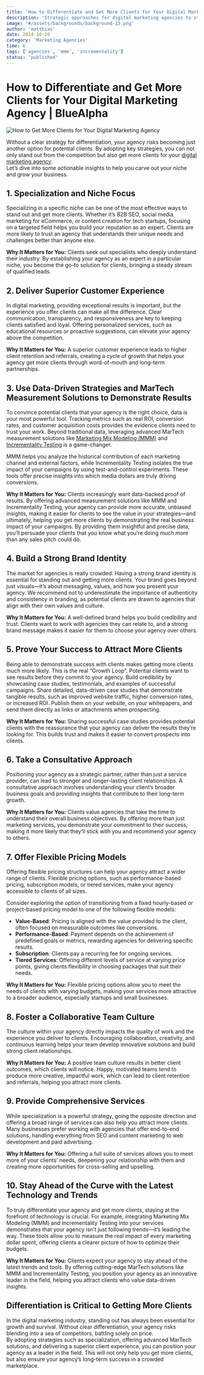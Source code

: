 ```yaml
---
title: 'How to Differentiate and Get More Clients for Your Digital Marketing Agency'
description: 'Strategic approaches for digital marketing agencies to stand out from competition and acquire high-value clients with advanced measurement capabilities.'
image: '#/assets/backgrounds/background-13.png'
author: 'matthias'
date: 2024-10-20
category: 'Marketing Agencies'
time: 6
tags: ['agencies', 'mmm', 'incrementality']
status: 'published'
---
```


# How to Differentiate and Get More Clients for Your Digital Marketing Agency | BlueAlpha

![How to Get More Clients for Your Digital Marketing Agency](#assets/articles/digital-agency-differentiation-client-acquisition/digital-marketing-agency.webp)

Without a clear strategy for differentiation, your agency risks becoming just another option for potential clients. By adopting key strategies, you can not only stand out from the competition but also get more clients for your [digital marketing agency](/articles/why-agencies-need-mmm-incrementality).  
Let’s dive into some actionable insights to help you carve out your niche and grow your business.

## 1\. Specialization and Niche Focus

Specializing in a specific niche can be one of the most effective ways to stand out and get more clients. Whether it’s B2B SEO, social media marketing for eCommerce, or content creation for tech startups, focusing on a targeted field helps you build your reputation as an expert. Clients are more likely to trust an agency that understands their unique needs and challenges better than anyone else.

**Why It Matters for You:** Clients seek out specialists who deeply understand their industry. By establishing your agency as an expert in a particular niche, you become the go-to solution for clients, bringing a steady stream of qualified leads.

## 2\. Deliver Superior Customer Experience

In digital marketing, providing exceptional results is important, but the experience you offer clients can make all the difference. Clear communication, transparency, and responsiveness are key to keeping clients satisfied and loyal. Offering personalized services, such as educational resources or proactive suggestions, can elevate your agency above the competition.

**Why It Matters for You:** A superior customer experience leads to higher client retention and referrals, creating a cycle of growth that helps your agency get more clients through word-of-mouth and long-term partnerships.

## 3\. Use Data-Driven Strategies and MarTech Measurement Solutions to Demonstrate Results

To convince potential clients that your agency is the right choice, data is your most powerful tool. Tracking metrics such as real ROI, conversion rates, and customer acquisition costs provides the evidence clients need to trust your work. Beyond traditional data, leveraging advanced MarTech measurement solutions like [Marketing Mix Modeling (MMM)](/articles/what-is-media-mix-modeling) and [Incrementality Testing](/articles/incrementality-testing-implementation-guide) is a game-changer.

MMM helps you analyze the historical contribution of each marketing channel and external factors, while Incrementality Testing isolates the true impact of your campaigns by using test-and-control experiments. These tools offer precise insights into which media dollars are truly driving conversions.

**Why It Matters for You:** Clients increasingly want data-backed proof of results. By offering advanced measurement solutions like MMM and Incrementality Testing, your agency can provide more accurate, unbiased insights, making it easier for clients to see the value in your strategies—and ultimately, helping you get more clients by demonstrating the real business impact of your campaigns. By providing them insightful and precise data, you’ll persuade your clients that you know what you’re doing much more than any sales pitch could do.

## 4\. Build a Strong Brand Identity

The market for agencies is really crowded. Having a strong brand identity is essential for standing out and getting more clients. Your brand goes beyond just visuals—it’s about messaging, values, and how you present your agency. We recommend not to underestimate the importance of authenticity and consistency in branding, as potential clients are drawn to agencies that align with their own values and culture.

**Why It Matters for You:** A well-defined brand helps you build credibility and trust. Clients want to work with agencies they can relate to, and a strong brand message makes it easier for them to choose your agency over others.

## 5\. Prove Your Success to Attract More Clients

Being able to demonstrate success with clients makes getting more clients much more likely. This is the real “Growth Loop”. Potential clients want to see results before they commit to your agency. Build credibility by showcasing case studies, testimonials, and examples of successful campaigns. Share detailed, data-driven case studies that demonstrate tangible results, such as improved website traffic, higher conversion rates, or increased ROI. Publish them on your website, on your whitepapers, and send them directly as links or attachments when prospecting.

**Why It Matters for You:** Sharing successful case studies provides potential clients with the reassurance that your agency can deliver the results they’re looking for. This builds trust and makes it easier to convert prospects into clients.

## 6\. Take a Consultative Approach

Positioning your agency as a strategic partner, rather than just a service provider, can lead to stronger and longer-lasting client relationships. A consultative approach involves understanding your client’s broader business goals and providing insights that contribute to their long-term growth.

**Why It Matters for You:** Clients value agencies that take the time to understand their overall business objectives. By offering more than just marketing services, you demonstrate your commitment to their success, making it more likely that they’ll stick with you and recommend your agency to others.

## 7\. Offer Flexible Pricing Models

Offering flexible pricing structures can help your agency attract a wider range of clients. Flexible pricing options, such as performance-based pricing, subscription models, or tiered services, make your agency accessible to clients of all sizes.

Consider exploring the option of transitioning from a fixed hourly-based or project-based pricing model to one of the following flexible models:

- **Value-Based**: Pricing is aligned with the value provided to the client, often focused on measurable outcomes like conversions.
- **Performance-Based**: Payment depends on the achievement of predefined goals or metrics, rewarding agencies for delivering specific results.
- **Subscription**: Clients pay a recurring fee for ongoing services.
- **Tiered Services**: Offering different levels of service at varying price points, giving clients flexibility in choosing packages that suit their needs.

**Why It Matters for You:** Flexible pricing options allow you to meet the needs of clients with varying budgets, making your services more attractive to a broader audience, especially startups and small businesses.

## 8\. Foster a Collaborative Team Culture

The culture within your agency directly impacts the quality of work and the experience you deliver to clients. Encouraging collaboration, creativity, and continuous learning helps your team develop innovative solutions and build strong client relationships.

**Why It Matters for You:** A positive team culture results in better client outcomes, which clients will notice. Happy, motivated teams tend to produce more creative, impactful work, which can lead to client retention and referrals, helping you attract more clients.

## 9\. Provide Comprehensive Services

While specialization is a powerful strategy, going the opposite direction and offering a broad range of services can also help you attract more clients. Many businesses prefer working with agencies that offer end-to-end solutions, handling everything from SEO and content marketing to web development and paid advertising.

**Why It Matters for You:** Offering a full suite of services allows you to meet more of your clients’ needs, deepening your relationship with them and creating more opportunities for cross-selling and upselling.

## 10\. Stay Ahead of the Curve with the Latest Technology and Trends

To truly differentiate your agency and get more clients, staying at the forefront of technology is crucial. For example, integrating Marketing Mix Modeling (MMM) and Incrementality Testing into your services demonstrates that your agency isn’t just following trends—it’s leading the way. These tools allow you to measure the real impact of every marketing dollar spent, offering clients a clearer picture of how to optimize their budgets.

**Why It Matters for You:** Clients expect your agency to stay ahead of the latest trends and tools. By offering cutting-edge MarTech solutions like MMM and Incrementality Testing, you position your agency as an innovative leader in the field, helping you attract clients who value data-driven insights.

## Differentiation is Critical to Getting More Clients

In the digital marketing industry, standing out has always been essential for growth and survival. Without clear differentiation, your agency risks blending into a sea of competitors, battling solely on price.  
By adopting strategies such as specialization, offering advanced MarTech solutions, and delivering a superior client experience, you can position your agency as a leader in the field. This will not only help you get more clients, but also ensure your agency’s long-term success in a crowded marketplace.
